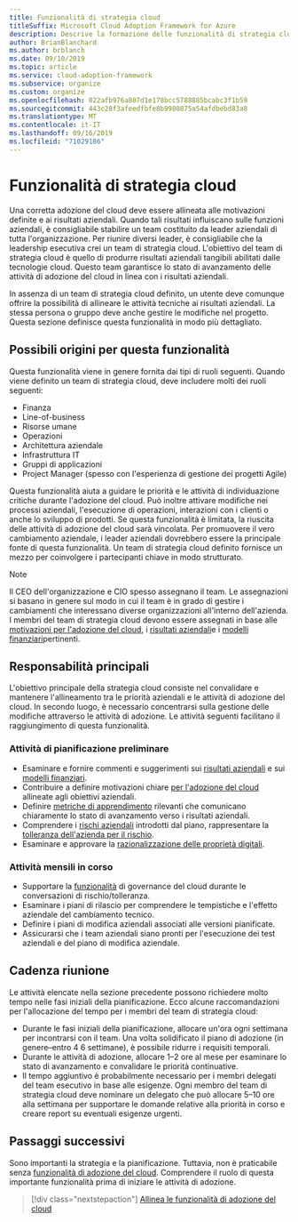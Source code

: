 ```yaml
---
title: Funzionalità di strategia cloud
titleSuffix: Microsoft Cloud Adoption Framework for Azure
description: Descrive la formazione delle funzionalità di strategia cloud
author: BrianBlanchard
ms.author: brblanch
ms.date: 09/10/2019
ms.topic: article
ms.service: cloud-adoption-framework
ms.subservice: organize
ms.custom: organize
ms.openlocfilehash: 022afb976a807d1e178bcc5788885bcabc3f1b59
ms.sourcegitcommit: 443c28f3afeedfbfe8b9980875a54afdbebd83a8
ms.translationtype: MT
ms.contentlocale: it-IT
ms.lasthandoff: 09/16/2019
ms.locfileid: "71029186"
---
```

# <a name="cloud-strategy-capabilities"></a>Funzionalità di strategia cloud

Una corretta adozione del cloud deve essere allineata alle motivazioni definite e ai risultati aziendali. Quando tali risultati influiscano sulle funzioni aziendali, è consigliabile stabilire un team costituito da leader aziendali di tutta l'organizzazione. Per riunire diversi leader, è consigliabile che la leadership esecutiva crei un team di strategia cloud. L'obiettivo del team di strategia cloud è quello di produrre risultati aziendali tangibili abilitati dalle tecnologie cloud. Questo team garantisce lo stato di avanzamento delle attività di adozione del cloud in linea con i risultati aziendali.

In assenza di un team di strategia cloud definito, un utente deve comunque offrire la possibilità di allineare le attività tecniche ai risultati aziendali. La stessa persona o gruppo deve anche gestire le modifiche nel progetto. Questa sezione definisce questa funzionalità in modo più dettagliato.

## <a name="possible-sources-for-this-capability"></a>Possibili origini per questa funzionalità

Questa funzionalità viene in genere fornita dai tipi di ruoli seguenti. Quando viene definito un team di strategia cloud, deve includere molti dei ruoli seguenti:

- Finanza
- Line-of-business
- Risorse umane
- Operazioni
- Architettura aziendale
- Infrastruttura IT
- Gruppi di applicazioni
- Project Manager (spesso con l'esperienza di gestione dei progetti Agile)

Questa funzionalità aiuta a guidare le priorità e le attività di individuazione critiche durante l'adozione del cloud. Può inoltre attivare modifiche nei processi aziendali, l'esecuzione di operazioni, interazioni con i clienti o anche lo sviluppo di prodotti. Se questa funzionalità è limitata, la riuscita delle attività di adozione del cloud sarà vincolata. Per promuovere il vero cambiamento aziendale, i leader aziendali dovrebbero essere la principale fonte di questa funzionalità. Un team di strategia cloud definito fornisce un mezzo per coinvolgere i partecipanti chiave in modo strutturato.

> [!NOTE]
> Il CEO dell'organizzazione e CIO spesso assegnano il team. Le assegnazioni si basano in genere sul modo in cui il team è in grado di gestire i cambiamenti che interessano diverse organizzazioni all'interno dell'azienda. I membri del team di strategia cloud devono essere assegnati in base alle [motivazioni per l'adozione del cloud](../strategy/motivations.md), i [risultati aziendali](../strategy/business-outcomes/index.md)e i [modelli finanziari](../strategy/financial-models.md)pertinenti.

## <a name="key-responsibilities"></a>Responsabilità principali

L'obiettivo principale della strategia cloud consiste nel convalidare e mantenere l'allineamento tra le priorità aziendali e le attività di adozione del cloud. In secondo luogo, è necessario concentrarsi sulla gestione delle modifiche attraverso le attività di adozione. Le attività seguenti facilitano il raggiungimento di questa funzionalità.

### <a name="early-planning-tasks"></a>Attività di pianificazione preliminare

- Esaminare e fornire commenti e suggerimenti sui [risultati aziendali](../strategy/business-outcomes/index.md) e sui [modelli finanziari](../strategy/financial-models.md).
- Contribuire a definire motivazioni chiare [per l'adozione del cloud](../strategy/motivations.md) allineate agli obiettivi aziendali.
- Definire [metriche di apprendimento](../strategy/learning-metrics.md) rilevanti che comunicano chiaramente lo stato di avanzamento verso i risultati aziendali.
- Comprendere i [rischi aziendali](../govern/policy-compliance/risk-tolerance.md) introdotti dal piano, rappresentare la [tolleranza dell'azienda per il rischio](../govern/policy-compliance/risk-tolerance.md).
- Esaminare e approvare la [razionalizzazione delle proprietà digitali](../digital-estate/rationalize.md).

### <a name="ongoing-monthly-tasks"></a>Attività mensili in corso

- Supportare la [funzionalità](./cloud-governance.md) di governance del cloud durante le conversazioni di rischio/tolleranza.
- Esaminare i piani di rilascio per comprendere le tempistiche e l'effetto aziendale del cambiamento tecnico.
- Definire i piani di modifica aziendali associati alle versioni pianificate.
- Assicurarsi che i team aziendali siano pronti per l'esecuzione dei test aziendali e del piano di modifica aziendale.

## <a name="meeting-cadence"></a>Cadenza riunione

Le attività elencate nella sezione precedente possono richiedere molto tempo nelle fasi iniziali della pianificazione. Ecco alcune raccomandazioni per l'allocazione del tempo per i membri del team di strategia cloud:

- Durante le fasi iniziali della pianificazione, allocare un'ora ogni settimana per incontrarsi con il team. Una volta solidificato il piano di adozione (in genere&ndash;entro 4 6 settimane), è possibile ridurre i requisiti temporali.
- Durante le attività di adozione, allocare 1&ndash;2 ore al mese per esaminare lo stato di avanzamento e convalidare le priorità continuative.
- Il tempo aggiuntivo è probabilmente necessario per i membri delegati del team esecutivo in base alle esigenze. Ogni membro del team di strategia cloud deve nominare un delegato che può allocare 5&ndash;10 ore alla settimana per supportare le domande relative alla priorità in corso e creare report su eventuali esigenze urgenti.

## <a name="next-steps"></a>Passaggi successivi

Sono importanti la strategia e la pianificazione. Tuttavia, non è praticabile senza [funzionalità di adozione del cloud](./cloud-adoption.md). Comprendere il ruolo di questa importante funzionalità prima di iniziare le attività di adozione.

> [!div class="nextstepaction"]
> [Allinea le funzionalità di adozione del cloud](./cloud-adoption.md)
